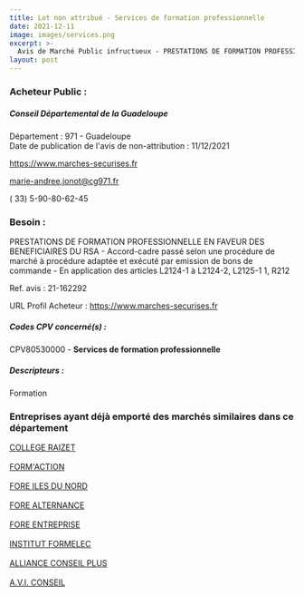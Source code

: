 ```yaml
---
title: Lot non attribué - Services de formation professionnelle
date: 2021-12-11
image: images/services.png
excerpt: >-
  Avis de Marché Public infructueux - PRESTATIONS DE FORMATION PROFESSIONNELLE EN FAVEUR DES BÉNÉFICIAIRES DU RSA - 36 LOTS
layout: post
---
```


### Acheteur Public :
##### Conseil Départemental de la Guadeloupe
Département : 971 - Guadeloupe<br/>
Date de publication de l'avis de non-attribution : 11/12/2021


https://www.marches-securises.fr

marie-andree.jonot@cg971.fr

( 33) 5-90-80-62-45
### Besoin :

PRESTATIONS DE FORMATION PROFESSIONNELLE EN FAVEUR DES BENEFICIAIRES DU RSA - Accord-cadre passé selon une procédure de marché à procédure adaptée et exécuté par emission de bons de commande - En application des articles L2124-1 à L2124-2, L2125-1 1, R212

Ref. avis : 21-162292

URL Profil Acheteur : https://www.marches-securises.fr

##### Codes CPV concerné(s) :
CPV80530000 - **Services de formation professionnelle** <br/>

##### Descripteurs :
Formation <br/>

### Entreprises ayant déjà emporté des marchés similaires dans ce département
<a href="/entreprise-544/siren-199714056">COLLEGE RAIZET</a><br/><br/>
<a href="/entreprise-553/siren-385182530">FORM'ACTION</a><br/><br/>
<a href="/entreprise-558/siren-423023464">FORE ILES DU NORD</a><br/><br/>
<a href="/entreprise-561/siren-440620524">FORE ALTERNANCE</a><br/><br/>
<a href="/entreprise-561/siren-440657062">FORE ENTREPRISE</a><br/><br/>
<a href="/entreprise-567/siren-498212349">INSTITUT FORMELEC</a><br/><br/>
<a href="/entreprise-569/siren-514720598">ALLIANCE CONSEIL PLUS</a><br/><br/>
<a href="/entreprise-574/siren-752696609">A.V.I. CONSEIL</a><br/><br/>
